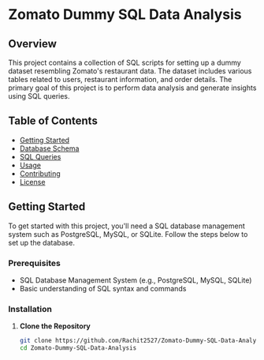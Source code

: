 # Zomato Dummy SQL Data Analysis

## Overview
This project contains a collection of SQL scripts for setting up a dummy dataset resembling Zomato's restaurant data. The dataset includes various tables related to users, restaurant information, and order details. The primary goal of this project is to perform data analysis and generate insights using SQL queries.

## Table of Contents
- [Getting Started](#getting-started)
- [Database Schema](#database-schema)
- [SQL Queries](#sql-queries)
- [Usage](#usage)
- [Contributing](#contributing)
- [License](#license)

## Getting Started
To get started with this project, you'll need a SQL database management system such as PostgreSQL, MySQL, or SQLite. Follow the steps below to set up the database.

### Prerequisites
- SQL Database Management System (e.g., PostgreSQL, MySQL, SQLite)
- Basic understanding of SQL syntax and commands

### Installation
1. **Clone the Repository**
   ```bash
   git clone https://github.com/Rachit2527/Zomato-Dummy-SQL-Data-Analysis.git
   cd Zomato-Dummy-SQL-Data-Analysis
